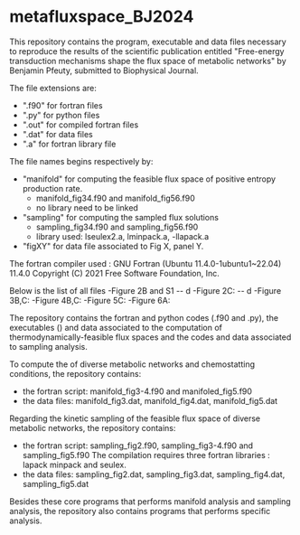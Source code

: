 # metafluxspace_BJ2024
This repository contains the program, executable and data files necessary to reproduce the results of the scientific publication entitled "Free-energy transduction mechanisms shape the flux space of metabolic networks" by Benjamin Pfeuty, submitted to Biophysical Journal.

The file extensions are:
- ".f90" for fortran files
- ".py" for python files
- ".out" for compiled fortran files
- ".dat" for data files
- ".a" for fortran library file
  
The file names begins respectively by:
- "manifold" for computing the feasible flux space of positive entropy production rate.
  - manifold_fig34.f90 and manifold_fig56.f90
  - no library need to be linked
- "sampling" for computing the sampled flux solutions
  - sampling_fig34.f90 and sampling_fig56.f90
  - library used: lseulex2.a, lminpack.a, -llapack.a
- "figXY" for data file associated to Fig X, panel Y.
  
The fortran compiler used :
GNU Fortran (Ubuntu 11.4.0-1ubuntu1~22.04) 11.4.0
Copyright (C) 2021 Free Software Foundation, Inc.

Below is the list of all files 
-Figure 2B and S1
-- d
-Figure 2C: 
-- d
-Figure 3B,C: 
-Figure 4B,C:
-Figure 5C:
-Figure 6A:


The repository contains the fortran and python codes (.f90 and .py), the executables () and data associated to the computation of thermodynamically-feasible flux spaces and the codes and data associated to sampling analysis.

To compute the  of diverse metabolic networks and chemostatting conditions, the repository contains:
- the fortran script: manifold_fig3-4.f90  and manifoled_fig5.f90
- the data files:  manifold_fig3.dat, manifold_fig4.dat, manifold_fig5.dat

Regarding the kinetic sampling of the feasible flux space of diverse metabolic networks, the repository contains:
- the fortran script: sampling_fig2.f90, sampling_fig3-4.f90  and sampling_fig5.f90
  The compilation requires three fortran libraries : lapack minpack and seulex.
- the data files: sampling_fig2.dat, sampling_fig3.dat, sampling_fig4.dat, sampling_fig5.dat

Besides these core programs that performs manifold analysis and sampling analysis, the repository also contains programs that performs specific analysis.

